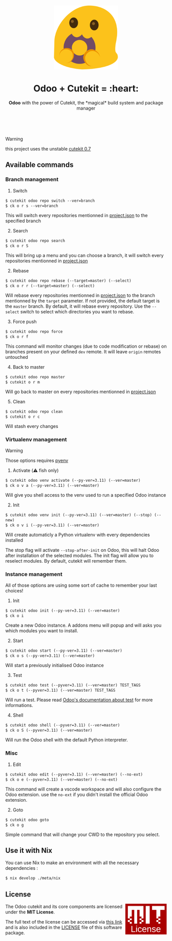 <br/>
<br/>
<br/>
<p align="center">
    <img src="doc/logo.svg" width="200" height="200">
</p>
<h1 align="center">Odoo + Cutekit = :heart:</h1>
<p align="center">
    <b>Odoo</b> with the power of Cutekit, the *magical* build system and package manager
</p>
<br/>
<br/>
<br/>

> [!warning]
> this project uses the unstable [cutekit 0.7](https://github.com/cute-engineering/cutekit/tree/0.7-dev)

## Available commands
### Branch management
1. Switch
```shell
$ cutekit odoo repo switch --ver=branch
$ ck o r s --ver=branch
```
This will switch every repositories mentionned in [project.json](./project.json) to the specified branch

2. Search
```shell
$ cutekit odoo repo search
$ ck o r S
```
This will bring up a menu and you can choose a branch, it will switch every repositories mentionned in [project.json](./project.json)

2. Rebase
```shell
$ cutekit odoo repo rebase (--target=master) (--select)
$ ck o r r (--target=master) (--select)
```
Will rebase every repositories mentionned in [project.json](./project.json) to the branch mentionned by the `target` parameter. If not provided, the default target is the `master` branch.
By default, it will rebase every repository. Use the `--select` switch to select which directories you want to rebase.

3. Force push
```shell
$ cutekit odoo repo force
$ ck o r f
```
This command will monitor changes (due to code modification or rebase) on branches present on your defined `dev` remote. It will leave `origin` remotes untouched

4. Back to master
```shell
$ cutekit odoo repo master
$ cutekit o r m
```
Will go back to master on every repositories mentionned in [project.json](./project.json)

5. Clean
```shell
$ cutekit odoo repo clean
$ cutekit o r c
```

Will stash every changes

### Virtualenv management
> [!warning]
> Those options requires [pyenv](https://github.com/pyenv/pyenv)

1. Activate (:warning: fish only)
```shell
$ cutekit odoo venv activate (--py-ver=3.11) (--ver=master)
$ ck o v a (--py-ver=3.11) (--ver=master)
```
Will give you shell access to the venv used to run a specified Odoo instance

2. Init
```shell
$ cutekit odoo venv init (--py-ver=3.11) (--ver=master) (--stop) (--new)
$ ck o v i (--py-ver=3.11) (--ver=master)
```
Will create automaticly a Python virtualenv with every dependencies installed

The stop flag will activate `--stop-after-init` on Odoo, this will halt Odoo after installation of the selected modules.
The init flag will allow you to reselect modules. By default, cutekit will remember them.

### Instance management

All of those options are using some sort of cache to remember your last choices!

1. Init
```shell
$ cutekit odoo init (--py-ver=3.11) (--ver=master)
$ ck o i
```
Create a new Odoo instance. A addons menu will popup and will asks you which modules you want to install.

2. Start
```shell
$ cutekit odoo start (--py-ver=3.11) (--ver=master)
$ ck o s (--py-ver=3.11) (--ver=master)
```
Will start a previously initialised Odoo instance

3. Test
```shell
$ cutekit odoo test (--pyver=3.11) (--ver=master) TEST_TAGS
$ ck o t (--pyver=3.11) (--ver=master) TEST_TAGS
```
Will run a test. Please read [Odoo's documentation about test](https://www.odoo.com/documentation/17.0/developer/reference/backend/testing.html) for more informations.

4. Shell
```shell
$ cutekit odoo shell (--pyver=3.11) (--ver=master)
$ ck o S (--pyver=3.11) (--ver=master)
```
Will run the Odoo shell with the default Python interpreter.

### Misc

1. Edit
```shell
$ cutekit odoo edit (--pyver=3.11) (--ver=master) (--no-ext)
$ ck o e (--pyver=3.11) (--ver=master) (--no-ext)
```

This command will create a vscode workspace and will also configure the Odoo extension. use the `no-ext` if you didn't install the official Odoo extension.

2. Goto
```shell
$ cutekit odoo goto
$ ck o g
```
Simple command that will change your CWD to the repository you select.

## Use it with Nix

You can use Nix to make an environment with all the necessary dependencies :

```bash
$ nix develop ./meta/nix
```

## License

<a href="https://opensource.org/licenses/MIT">
  <img align="right" height="96" alt="MIT License" src="https://raw.githubusercontent.com/skift-org/skift/main/doc/mit.svg" />
</a>

The Odoo cutekit and its core components are licensed under the **MIT License**.

The full text of the license can be accessed via [this link](https://opensource.org/licenses/MIT) and is also included in the [LICENSE](LICENSE) file of this software package.
